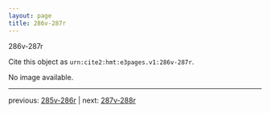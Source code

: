```yaml
---
layout: page
title: 286v-287r
---
```


286v-287r

Cite this object as `urn:cite2:hmt:e3pages.v1:286v-287r`.

No image available. 



---

previous: [285v-286r](../285v-286r/) | next: [287v-288r](../287v-288r/)